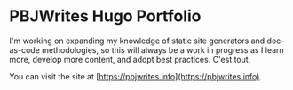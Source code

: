 # PBJWrites Hugo Portfolio

I'm working on expanding my knowledge of static site generators and doc-as-code methodologies, so this will always be a work in progress as I learn more, develop more content, and adopt best practices. C'est tout. 

You can visit the site at [https://pbjwrites.info](https://pbjwrites.info). 
